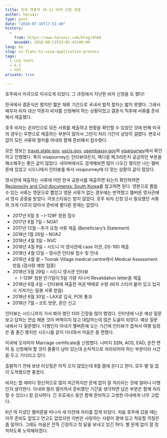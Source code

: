 ```yaml
---
title: 미국 약혼자 (K-1) 비자 신청 과정
author: haruair
type: post
date: "2018-07-16T17:51:40"
history:
  - 
    from: https://www.haruair.com/blog/4560
    movedAt: 2018-09-13T22:02:42+00:00
lang: ko
slug: us-fianc-k1-visa-application-process
tags:
  - 나의 이야기
  - k-1
  - 비자
private: true

---
```

호주에서 미국으로 이사오게 되었다. 그 과정에서 지난한 비자 신청을 또 했다!

한국에서 결혼식은 했지만 짧은 체류 기간으로 국내서 법적 절차는 밟지 못했다. 그래서 배우자 비자 대신 약혼자 비자를 신청해야 하는 상황이었고 결혼식 직후에 서류를 준비해서 제출했다.

호주 비자는 온라인으로 모든 서류를 제출하고 현황을 확인할 수 있었던 것에 반해 미국의 경우는 우편으로 제출하는 부분이 많아서 그런지 처리 기간이 상당히 걸렸다. 변호사 없이 모든 서류와 절차를 아내와 함께 준비해서 접수했다.

모든 정보는 [travel.state.gov][1], [uscis.gov][2], [usembassy.gov][3]와 [visajourney][4]에서 확인하고 진행했다. 특히 visajourney는 인터뷰라든지, 메디컬 체크라든지 궁금하던 부분을 해소해주는 좋은 글이 많았다. 네이버에서도 검색해보면 많이 나오긴 했지만 나는 멜버른에 있었고 시드니에서 인터뷰를 봐서 visajourney에 더 맞는 상황의 글이 많았다.

영사관에 제출하는 서류에 어떤 한국 공문서를 제출하면 되는지 확인하려면 [Reciprocity and Civil documents: South Korea][5]를 참고하면 된다. 영문으로 뽑을 수 있는 서류는 영문으로 뽑았고 영문 서류가 없는 경우에는 번역했고 멜버른 영사관에서 영사 공증을 받았다. 아포스티유는 받지 않았다. 호주 비자 신청 당시 필요했던 서류와 크게 다르지 않아서 준비에 별다른 문제는 없었다.

  * 2017년 6월 초 &#8211; I-129F 청원 접수
  * 2017년 6월 7일 &#8211; NOA1
  * 2017년 12월 &#8211; 추가 요청 서류 제출 (Beneficiary&#8217;s Statement)
  * 2018년 1월 26일 &#8211; NOA2
  * 2018년 4월 3일 &#8211; NVC
  * 2018년 4월 9일 &#8211; 시드니 미 영사관에 case 이관, DS-160 제출
  * 2018년 4월 12일 &#8211; 영사관 인터뷰 접수 및 안내
  * 2018년 4월 말 &#8211; Toorak Village medical centre에서 Medical Assessment 받음 (검사랑 예방 접종)
  * 2018년 5월 29일 &#8211; 시드니 영사관 인터뷰 
      * I-129F 청원 만기일이 5일 가량 지나서 Revalidation letter을 제출
  * 2018년 6월 4일 &#8211; 인터뷰에 제출한 여권 택배로 수령 (비자 스티커 붙어 있고 입국 시 가져가는 밀봉 서류 받음)
  * 2018년 6월 30일 &#8211; LAX로 입국, POE 통과
  * 2018년 7월 &#8211; 코트 방문, 혼인 신고

인터뷰는 시드니까지 가서 봐야 했던 터라 긴장을 많이 했었다. 인터넷에 나온 예상 질문 보고 답하는 연습 해본 것이 버벅이지 않고 대답하는데 많은 도움이 되었다. 예상 질문 내에서 다 질문했다. 다행인지 아내가 멜버른에 오는 기간에 인터뷰가 겹쳐서 여행 일정은 좀 줄긴 했지만 시드니를 같이 다녀와서 마음은 좀 편했다.

미국에 오자마자 Marriage certificate을 신청했다. 나머지 SSN, AOS, EAD, 운전 면허 등 신청해야 할 것이 줄줄이 남아 있는데 순차적으로 처리되어야 하는 부분이라 시간을 두고 기다리고 있다.

출발하기 전에 보낸 이삿짐은 아직 오지 않았는데 8월 쯤에 온다고 한다. 모두 별 일 없이 도착했으면 좋겠다.

비자는 할 때마다 정신적으로 많이 피곤하지만 문제 없이 잘 처리되는 것에 얼마나 다행인지 생각한다. 아내와 멀리 떨어져서 준비했던 기간을 생각하면 남은 부분은 함께 처리할 수 있으니 참 감사하다. 긴 프로세스 동안 함께 준비하고 고생한 아내에게 너무 고맙다.

6년 여 지냈던 멜버른을 떠나서 새 터전에 자리를 잡게 되었다. 처음 호주에 갔을 때는 아무 준비도 없었고 연고도 없었지만 이번은 사랑하는 사람이 곁에 있고 적응할 걱정은 좀 덜하다. 그래도 마음은 잔뜩 긴장하고 첫 달을 보내고 있긴 하다. 별 문제 없이 잘 정착하도록 노력해야겠다.

 [1]: https://travel.state.gov/content/travel/en/us-visas/immigrate/the-immigrant-visa-process.html
 [2]: https://www.uscis.gov
 [3]: https://usembassy.gov
 [4]: http://www.visajourney.com/content/k1flow
 [5]: https://travel.state.gov/content/travel/en/us-visas/Visa-Reciprocity-and-Civil-Documents-by-Country/SouthKorea.html
